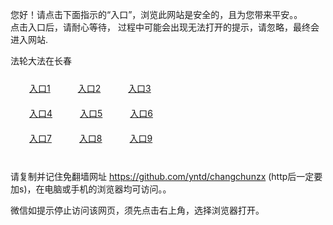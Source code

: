 您好！请点击下面指示的“入口”，浏览此网站是安全的，且为您带来平安。。 <br/>
点击入口后，请耐心等待， 过程中可能会出现无法打开的提示，请忽略，最终会进入网站. </br>

法轮大法在长春<br/>
<div style="padding:10px"><a style="margin:20px" target="_blank" href="https://d3qt9rty53vddx.cloudfront.net/2Qpsp?jkknbpw" id="ccLink1" rel="nofollow">入口1</a> <a target="_blank" style="margin:20px" href="https://d1edu7dazqduqr.cloudfront.net/2Qpsp?lradpyqm" id="ccLink2" rel="nofollow">入口2</a> <a style="margin:20px" target="_blank" href="https://d29ahvqe8rigmb.cloudfront.net/2Qpsp?tcgkqtnm" id="ccLink3" rel="nofollow">入口3</a></div>

<div style="padding:10px" ><a style="margin:20px" target="_blank" href="https://d3qt9rty53vddx.cloudfront.net/2Qpsp?jkknbpw" id="ccLink4" rel="nofollow">入口4</a> <a style="margin:20px" href="https://d1edu7dazqduqr.cloudfront.net/2Qpsp?lradpyqm" target="_blank" id="ccLink5" rel="nofollow">入口5</a> <a style="margin:20px" href="https://d29ahvqe8rigmb.cloudfront.net/2Qpsp?tcgkqtnm" target="_blank" id="ccLink6" rel="nofollow">入口6</a></div>

<div style="padding:10px"><a style="margin:20px" target="_blank" href="https://d3qt9rty53vddx.cloudfront.net/2Qpsp?jkknbpw" id="ccLink7" rel="nofollow">入口7</a> <a style="margin:20px" href="https://d1edu7dazqduqr.cloudfront.net/2Qpsp?lradpyqm" target="_blank" id="ccLink8" rel="nofollow">入口8</a> <a style="margin:20px" target="_blank" href="https://d29ahvqe8rigmb.cloudfront.net/2Qpsp?tcgkqtnm" id="ccLink9" rel="nofollow">入口9</a></div>

<br/>



请复制并记住免翻墙网址 https://github.com/yntd/changchunzx (http后一定要加s)，在电脑或手机的浏览器均可访问。。<br/>

微信如提示停止访问该网页，须先点击右上角，选择浏览器打开。
